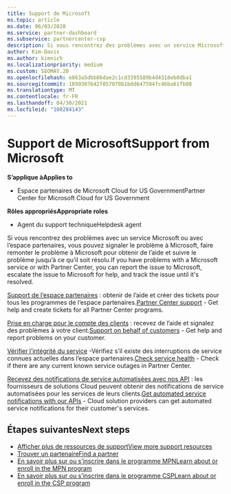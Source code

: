 ```yaml
---
title: Support de Microsoft
ms.topic: article
ms.date: 06/03/2020
ms.service: partner-dashboard
ms.subservice: partnercenter-csp
description: Si vous rencontrez des problèmes avec un service Microsoft, ou avec l’espace partenaires, vous pouvez faire remonter à Microsoft pour obtenir de l’aide et suivre le problème jusqu’à ce qu’il soit résolu.
author: Kim-Davis
ms.author: kimnich
ms.localizationpriority: medium
ms.custom: SEOMAY.20
ms.openlocfilehash: e863a5dbb86dae2c1cd3395589b4d4318eb0dba1
ms.sourcegitcommit: 1899307642f057070b1bdd647594fc46ba61fb08
ms.translationtype: MT
ms.contentlocale: fr-FR
ms.lasthandoff: 04/30/2021
ms.locfileid: "108284143"
---
```

# <a name="support-from-microsoft"></a><span data-ttu-id="2e8a3-103">Support de Microsoft</span><span class="sxs-lookup"><span data-stu-id="2e8a3-103">Support from Microsoft</span></span>

<span data-ttu-id="2e8a3-104">**S’applique à**</span><span class="sxs-lookup"><span data-stu-id="2e8a3-104">**Applies to**</span></span>

- <span data-ttu-id="2e8a3-105">Espace partenaires de Microsoft Cloud for US Government</span><span class="sxs-lookup"><span data-stu-id="2e8a3-105">Partner Center for Microsoft Cloud for US Government</span></span>

<span data-ttu-id="2e8a3-106">**Rôles appropriés**</span><span class="sxs-lookup"><span data-stu-id="2e8a3-106">**Appropriate roles**</span></span>

- <span data-ttu-id="2e8a3-107">Agent du support technique</span><span class="sxs-lookup"><span data-stu-id="2e8a3-107">Helpdesk agent</span></span>

<span data-ttu-id="2e8a3-108">Si vous rencontrez des problèmes avec un service Microsoft ou avec l’espace partenaires, vous pouvez signaler le problème à Microsoft, faire remonter le problème à Microsoft pour obtenir de l’aide et suivre le problème jusqu’à ce qu’il soit résolu.</span><span class="sxs-lookup"><span data-stu-id="2e8a3-108">If you have problems with a Microsoft service or with Partner Center, you can report the issue to Microsoft, escalate the issue to Microsoft for help, and track the issue until it's resolved.</span></span>

<span data-ttu-id="2e8a3-109">[Support de l’espace partenaires](report-problems-with-partner-center.md) : obtenir de l’aide et créer des tickets pour tous les programmes de l’espace partenaires.</span><span class="sxs-lookup"><span data-stu-id="2e8a3-109">[Partner Center support](report-problems-with-partner-center.md) - Get help and create tickets for all Partner Center programs.</span></span>

<span data-ttu-id="2e8a3-110">[Prise en charge pour le compte des clients](report-problems-on-behalf-of-a-customer.md) : recevez de l’aide et signalez des problèmes à votre client.</span><span class="sxs-lookup"><span data-stu-id="2e8a3-110">[Support on behalf of customers](report-problems-on-behalf-of-a-customer.md) - Get help and report problems on your customer.</span></span>

<span data-ttu-id="2e8a3-111">[Vérifier l’intégrité du service](check-service-health.md) -Vérifiez s’il existe des interruptions de service connues actuelles dans l’espace partenaires.</span><span class="sxs-lookup"><span data-stu-id="2e8a3-111">[Check service health](check-service-health.md) - Check if there are any current known service outages in Partner Center.</span></span>

<span data-ttu-id="2e8a3-112">[Recevez des notifications de service automatisées avec nos API](get-automated-service-notifications-with-our-apis.md) : les fournisseurs de solutions Cloud peuvent obtenir des notifications de service automatisées pour les services de leurs clients.</span><span class="sxs-lookup"><span data-stu-id="2e8a3-112">[Get automated service notifications with our APIs](get-automated-service-notifications-with-our-apis.md) - Cloud solution providers can get automated service notifications for their customer's services.</span></span>

## <a name="next-steps"></a><span data-ttu-id="2e8a3-113">Étapes suivantes</span><span class="sxs-lookup"><span data-stu-id="2e8a3-113">Next steps</span></span>

- [<span data-ttu-id="2e8a3-114">Afficher plus de ressources de support</span><span class="sxs-lookup"><span data-stu-id="2e8a3-114">View more support resources</span></span>](https://partner.microsoft.com/support/?stage=1)
- [<span data-ttu-id="2e8a3-115">Trouver un partenaire</span><span class="sxs-lookup"><span data-stu-id="2e8a3-115">Find a partner</span></span>](find-a-partner.md)
- [<span data-ttu-id="2e8a3-116">En savoir plus sur ou s’inscrire dans le programme MPN</span><span class="sxs-lookup"><span data-stu-id="2e8a3-116">Learn about or enroll in the MPN program</span></span>](https://partner.microsoft.com/membership)
- [<span data-ttu-id="2e8a3-117">En savoir plus sur ou s’inscrire dans le programme CSP</span><span class="sxs-lookup"><span data-stu-id="2e8a3-117">Learn about or enroll in the CSP program</span></span>](https://partner.microsoft.com/membership/cloud-solution-provider)
